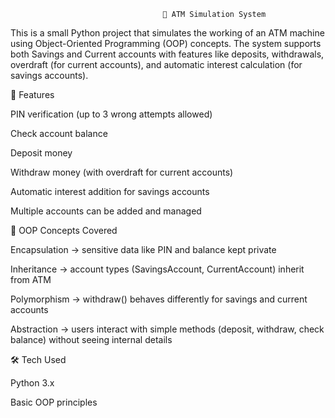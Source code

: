                                       🏦 ATM Simulation System

This is a small Python project that simulates the working of an ATM machine using Object-Oriented Programming (OOP) concepts.
The system supports both Savings and Current accounts with features like deposits, withdrawals, overdraft (for current accounts), and automatic interest calculation (for savings accounts).




🚀 Features

PIN verification (up to 3 wrong attempts allowed)

Check account balance

Deposit money

Withdraw money (with overdraft for current accounts)

Automatic interest addition for savings accounts

Multiple accounts can be added and managed




🔑 OOP Concepts Covered

Encapsulation → sensitive data like PIN and balance kept private

Inheritance → account types (SavingsAccount, CurrentAccount) inherit from ATM

Polymorphism → withdraw() behaves differently for savings and current accounts

Abstraction → users interact with simple methods (deposit, withdraw, check balance) without seeing internal details




🛠️ Tech Used

Python 3.x

Basic OOP principles
